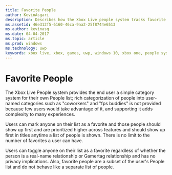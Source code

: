 ```yaml
---
title: Favorite People
author: KevinAsgari
description: Describes how the Xbox Live people system tracks favorite people.
ms.assetid: 46e312f5-6160-46ca-9aa2-25f8744e6513
ms.author: kevinasg
ms.date: 04-04-2017
ms.topic: article
ms.prod: windows
ms.technology: uwp
keywords: xbox live, xbox, games, uwp, windows 10, xbox one, people system, favorite
---
```


# Favorite People

The Xbox Live People system provides the end user a simple category system for their own People list; rich categorization of people into user-named categories such as "coworkers" and "fps buddies" is not provided because few users would take advantage of it, and supporting it adds complexity to many experiences.

Users can mark anyone on their list as a favorite and those people should show up first and are prioritized higher across features and should show up first in titles anytime a list of people is shown. There is no limit to the number of favorites a user can have.

Users can toggle anyone on their list as a favorite regardless of whether the person is a real-name relationship or Gamertag relationship and has no privacy implications. Also, favorite people are a subset of the user's People list and do not behave like a separate list of people.
